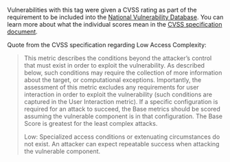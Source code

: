 Vulnerabilities with this tag were given a CVSS rating as part of the requirement to be included into the [National Vulnerability Database](https://nvd.nist.gov/). You can learn more about what the individual scores mean in the [CVSS specification document](https://www.first.org/cvss/specification-document). 

Quote from the CVSS specification regarding Low Access Complexity:

>   This metric describes the conditions beyond the attacker’s control that must exist in order to exploit the vulnerability. As described below, such conditions may require the collection of more information about the target, or computational exceptions. 
>   Importantly, the assessment of this metric excludes any requirements for user interaction in order to exploit the vulnerability (such conditions are captured in the User Interaction metric). 
>   If a specific configuration is required for an attack to succeed, the Base metrics should be scored assuming the vulnerable component is in that configuration. The Base Score is greatest for the least complex attacks.
>
>   Low: Specialized access conditions or extenuating circumstances do not exist. An attacker can expect repeatable success when attacking the vulnerable component.